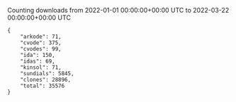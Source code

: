 
Counting downloads from 2022-01-01 00:00:00+00:00 UTC to 2022-03-22 00:00:00+00:00 UTC

```
{
    "arkode": 71,
    "cvode": 375,
    "cvodes": 99,
    "ida": 150,
    "idas": 69,
    "kinsol": 71,
    "sundials": 5845,
    "clones": 28896,
    "total": 35576
}
```
